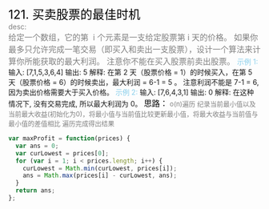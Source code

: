<font color=black size=5>121. 买卖股票的最佳时机<br></font>
<font color=gray>desc:<br></font>
<font color=gray size=3>
给定一个数组，它的第  i 个元素是一支给定股票第 i 天的价格。
如果你最多只允许完成一笔交易（即买入和卖出一支股票），设计一个算法来计算你所能获取的最大利润。
注意你不能在买入股票前卖出股票。
</font>
<font color=skyblue>示例 1:</font>
<font >
输入: [7,1,5,3,6,4]
输出: 5
解释: 在第 2 天（股票价格 = 1）的时候买入，在第 5 天（股票价格 = 6）的时候卖出，最大利润 = 6-1 = 5 。
注意利润不能是 7-1 = 6, 因为卖出价格需要大于买入价格。
</font>
<font color=skyblue>示例 2:</font>
<font >
输入: [7,6,4,3,1]
输出: 0
解释: 在这种情况下, 没有交易完成, 所以最大利润为 0。
</font>
<font color=black size=3>
思路：</font>
<font color=gray size=2>
o(n)遍历 纪录当前最小值以及当前最大收益(初始化为0)，将最小值与当前值比较更新最小值，将最大收益与当前值与最小值的差值相比 遍历完成得出结果
</font>

```javascript
var maxProfit = function(prices) {
  var ans = 0;
  var curLowest = prices[0];
  for (var i = 1; i < prices.length; i++) {
    curLowest = Math.min(curLowest, prices[i]);
    ans = Math.max(prices[i] - curLowest, ans);
  }
  return ans;
};
```
